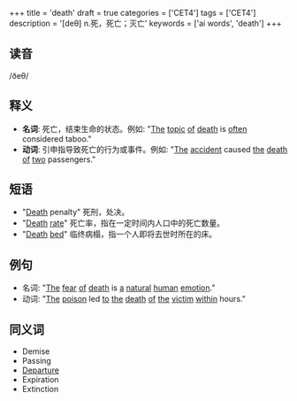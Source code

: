 +++
title = 'death'
draft = true
categories = ['CET4']
tags = ['CET4']
description = '[deθ] n.死，死亡；灭亡'
keywords = ['ai words', 'death']
+++

## 读音
/ðeθ/

## 释义
- **名词**: 死亡，结束生命的状态。例如: "[The](/post/the/) [topic](/post/topic/) [of](/post/of/) [death](/post/death/) is [often](/post/often/) considered taboo."
- **动词**: 引申指导致死亡的行为或事件。例如: "[The](/post/the/) [accident](/post/accident/) caused [the](/post/the/) [death](/post/death/) [of](/post/of/) [two](/post/two/) passengers."

## 短语
- "[Death](/post/death/) penalty" 死刑，处决。
- "[Death](/post/death/) [rate](/post/rate/)" 死亡率，指在一定时间内人口中的死亡数量。
- "[Death](/post/death/) [bed](/post/bed/)" 临终病榻，指一个人即将去世时所在的床。

## 例句
- 名词: "[The](/post/the/) [fear](/post/fear/) [of](/post/of/) [death](/post/death/) is [a](/post/a/) [natural](/post/natural/) [human](/post/human/) [emotion](/post/emotion/)."
- 动词: "[The](/post/the/) [poison](/post/poison/) led [to](/post/to/) [the](/post/the/) [death](/post/death/) [of](/post/of/) [the](/post/the/) [victim](/post/victim/) [within](/post/within/) hours."

## 同义词
- Demise
- Passing
- [Departure](/post/departure/)
- Expiration
- Extinction
